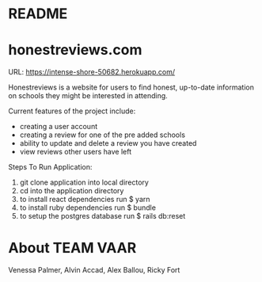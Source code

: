 # README


# honestreviews.com
URL: https://intense-shore-50682.herokuapp.com/

Honestreviews is a website for users to find honest, up-to-date information on schools they might be interested in attending. 


Current features of the project include:
- creating a user account
- creating a review for one of the pre added schools
- ability to update and delete a review you have created
- view reviews other users have left


Steps To Run Application: 

1. git clone application into local directory
2. cd into the application directory
3. to install react dependencies run $ yarn
4. to install ruby dependencies run $ bundle
5. to setup the postgres database run $ rails db:reset


# About TEAM VAAR 

Venessa Palmer, Alvin Accad, Alex Ballou, Ricky Fort